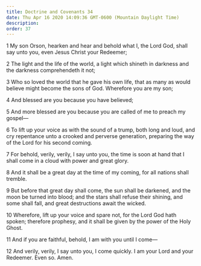 ```yaml
---
title: Doctrine and Covenants 34
date: Thu Apr 16 2020 14:09:36 GMT-0600 (Mountain Daylight Time)
description: 
order: 37
---
```


<p>
  1 My son Orson, hearken and hear and behold what I, the Lord God, shall say
  unto you, even Jesus Christ your Redeemer;
</p>
<p>
  2 The light and the life of the world, a light which shineth in darkness and
  the darkness comprehendeth it not;
</p>
<p>
  3 Who so loved the world that he gave his own life, that as many as would
  believe might become the sons of God. Wherefore you are my son;
</p>
<p>4 And blessed are you because you have believed;</p>
<p>
  5 And more blessed are you because you are called of me to preach my
  gospel&#x2014;
</p>
<p>
  6 To lift up your voice as with the sound of a trump, both long and loud, and
  cry repentance unto a crooked and perverse generation, preparing the way of
  the Lord for his second coming.
</p>
<p>
  7 For behold, verily, verily, I say unto you, the time is soon at hand that I
  shall come in a cloud with power and great glory.
</p>
<p>
  8 And it shall be a great day at the time of my coming, for all nations shall
  tremble.
</p>
<p>
  9 But before that great day shall come, the sun shall be darkened, and the
  moon be turned into blood; and the stars shall refuse their shining, and some
  shall fall, and great destructions await the wicked.
</p>
<p>
  10 Wherefore, lift up your voice and spare not, for the Lord God hath spoken;
  therefore prophesy, and it shall be given by the power of the Holy Ghost.
</p>
<span></span>
<p>11 And if you are faithful, behold, I am with you until I come&#x2014;</p>
<p>
  12 And verily, verily, I say unto you, I come quickly. I am your Lord and your
  Redeemer. Even so. Amen.
</p>
